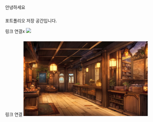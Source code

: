 안녕하세요 
###
포트폴리오 저장 공간입니다.

링크 연결x
<img src="https://blog.ko.playstation.com/tachyon/sites/9/2025/06/c2ab61e755c49976eadda33023076d425e9d8748.jpg?resize=1088%2C612&crop_strategy=smart&zoom=0.99"  width="400"/>

###

링크 연결
<a href="https://blog.ko.playstation.com/2025/06/09/20250609-genshin/"><img src="https://github.com/TutorialSBS/ImageTest/blob/main/Image/TestImage.png?raw=true"  width="400"/></a>
